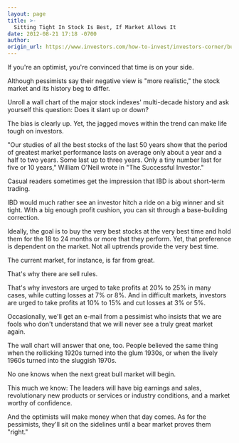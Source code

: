 ```yaml
---
layout: page
title: >-
  Sitting Tight In Stock Is Best, If Market Allows It
date: 2012-08-21 17:18 -0700
author: 
origin_url: https://www.investors.com/how-to-invest/investors-corner/buy-best-stocks-at-best-time-and-hold-in-a-good-market
---
```





If you're an optimist, you're convinced that time is on your side.


Although pessimists say their negative view is "more realistic," the stock market and its history beg to differ.


Unroll a wall chart of the major stock indexes' multi-decade history and ask yourself this question: Does it slant up or down?


The bias is clearly up. Yet, the jagged moves within the trend can make life tough on investors.


"Our studies of all the best stocks of the last 50 years show that the period of greatest market performance lasts on average only about a year and a half to two years. Some last up to three years. Only a tiny number last for five or 10 years," William O'Neil wrote in "The Successful Investor."


Casual readers sometimes get the impression that IBD is about short-term trading.


IBD would much rather see an investor hitch a ride on a big winner and sit tight. With a big enough profit cushion, you can sit through a base-building correction.


Ideally, the goal is to buy the very best stocks at the very best time and hold them for the 18 to 24 months or more that they perform. Yet, that preference is dependent on the market. Not all uptrends provide the very best time.


The current market, for instance, is far from great.


That's why there are sell rules.


That's why investors are urged to take profits at 20% to 25% in many cases, while cutting losses at 7% or 8%. And in difficult markets, investors are urged to take profits at 10% to 15% and cut losses at 3% or 5%.


Occasionally, we'll get an e-mail from a pessimist who insists that we are fools who don't understand that we will never see a truly great market again.


The wall chart will answer that one, too. People believed the same thing when the rollicking 1920s turned into the glum 1930s, or when the lively 1960s turned into the sluggish 1970s.


No one knows when the next great bull market will begin.


This much we know: The leaders will have big earnings and sales, revolutionary new products or services or industry conditions, and a market worthy of confidence.


And the optimists will make money when that day comes. As for the pessimists, they'll sit on the sidelines until a bear market proves them "right."





